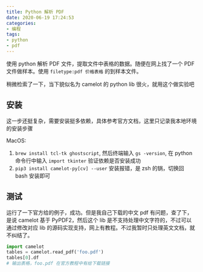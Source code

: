 ```yaml
---
title: Python 解析 PDF
date: 2020-06-19 17:24:53
categories:
- 编程
tags:
- python
- pdf
---
```


使用 python 解析 PDF 文件，提取文件中表格的数据。随便在网上找了一个 PDF 文件做样本。使用 `filetype:pdf 价格表格` 的到样本文件。

稍微检索了一下，当下貌似名为 camelot 的 python lib 很火，就用这个做实验吧

## 安装

这一步还挺复杂，需要安装挺多依赖，具体参考官方文档，这里只记录我本地环境的安装步骤

MacOS:

1. `brew install tcl-tk ghostscript`, 然后终端输入 `gs -version`, 在 python 命令行中输入 `import tkinter` 验证依赖是否安装成功
2. `pip3 install camelot-py[cv] --user` 安装报错，是 zsh 的锅，切换回 bash 安装即可

## 测试

运行了一下官方给的例子，成功。但是我自己下载的中文 pdf 有问题，查了下，是说 camelot 基于 PyPDF2，然后这个 lib 是不支持处理中文字符的，不过可以通过修改对应 lib 的源码实现支持，网上有教程。不过我暂时只处理英文文档，就不纠结了。

```python
import camelot
tables = camelot.read_pdf('foo.pdf')
tables[0].df
# 输出表格，foo.pdf 在官方教程中有给下载链接
```
